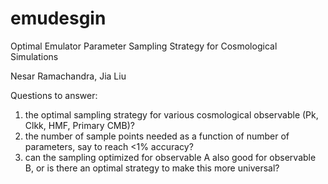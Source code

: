 # emudesgin
Optimal Emulator Parameter Sampling Strategy for Cosmological Simulations

Nesar Ramachandra, Jia Liu

Questions to answer:
1. the optimal sampling strategy for various cosmological observable (Pk, Clkk, HMF, Primary CMB)?
2. the number of sample points needed as a function of number of parameters, say to reach <1% accuracy?
3. can the sampling optimized for observable A also good for observable B, or is there an optimal strategy to make this more universal? 
